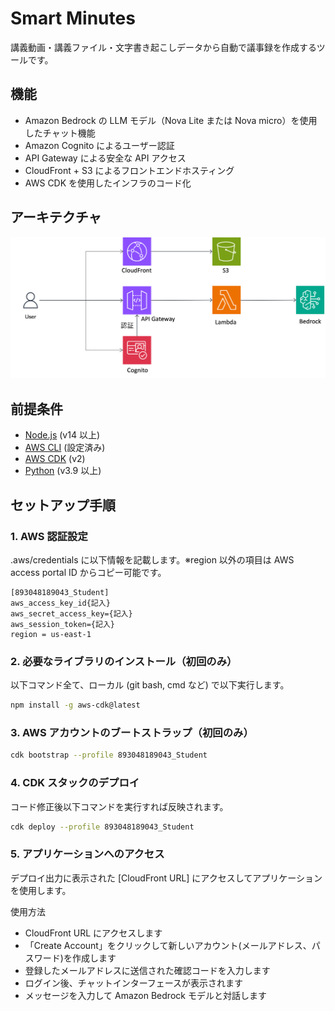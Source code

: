 # Smart Minutes

講義動画・講義ファイル・文字書き起こしデータから自動で議事録を作成するツールです。

## 機能

- Amazon Bedrock の LLM モデル（Nova Lite または Nova micro）を使用したチャット機能
- Amazon Cognito によるユーザー認証
- API Gateway による安全な API アクセス
- CloudFront + S3 によるフロントエンドホスティング
- AWS CDK を使用したインフラのコード化

## アーキテクチャ

![Architecture Diagram](./architecture.png)

## 前提条件

- [Node.js](https://nodejs.org/) (v14 以上)
- [AWS CLI](https://aws.amazon.com/cli/) (設定済み)
- [AWS CDK](https://aws.amazon.com/cdk/) (v2)
- [Python](https://www.python.org/) (v3.9 以上)

## セットアップ手順

### 1. AWS 認証設定

.aws/credentials に以下情報を記載します。※region 以外の項目は AWS access portal ID からコピー可能です。

```
[893048189043_Student]
aws_access_key_id{記入}
aws_secret_access_key={記入}
aws_session_token={記入}
region = us-east-1
```

### 2. 必要なライブラリのインストール（初回のみ）

以下コマンド全て、ローカル (git bash, cmd など) で以下実行します。

```bash
npm install -g aws-cdk@latest

```

### 3. AWS アカウントのブートストラップ（初回のみ）

```bash
cdk bootstrap --profile 893048189043_Student

```

### 4. CDK スタックのデプロイ

コード修正後以下コマンドを実行すれば反映されます。

```bash
cdk deploy --profile 893048189043_Student

```

### 5. アプリケーションへのアクセス

デプロイ出力に表示された [CloudFront URL] にアクセスしてアプリケーションを使用します。

使用方法

- CloudFront URL にアクセスします
- 「Create Account」をクリックして新しいアカウント(メールアドレス、パスワード)を作成します
- 登録したメールアドレスに送信された確認コードを入力します
- ログイン後、チャットインターフェースが表示されます
- メッセージを入力して Amazon Bedrock モデルと対話します
